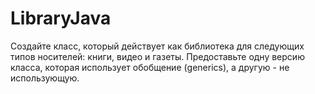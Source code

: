 # LibraryJava
Создайте класс, который действует как библиотека для следующих типов носителей: книги, видео и газеты. Предоставьте одну версию класса, которая использует обобщение (generics), а другую - не использующую. 

